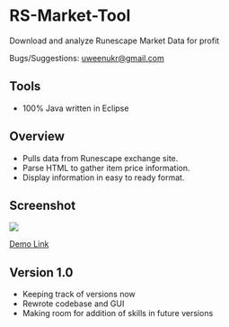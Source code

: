 RS-Market-Tool
==============

Download and analyze Runescape Market Data for profit

Bugs/Suggestions: uweenukr@gmail.com


Tools
-----
* 100% Java written in Eclipse


Overview
--------
* Pulls data from Runescape exchange site.
* Parse HTML to gather item price information.
* Display information in easy to ready format.


Screenshot
----------
[![](http://imgur.com/6KILp.jpg)](http://imgur.com/6KILp.jpg)


[Demo Link][1]

Version 1.0
-----------
* Keeping track of versions now
* Rewrote codebase and GUI
* Making room for addition of skills in future versions

[1]: http://dl.dropbox.com/u/31365922/RS-Market-Tool.jar
